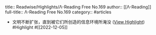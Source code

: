 title:: Readwise/Highlights/Λ-Reading Free No.169
author:: [[Λ-Reading]]
full-title:: Λ-Reading Free No.169
category:: #articles
- 文明不断扩张，直到被它们所创造的信息环境所淹没 ([View Highlight](https://read.readwise.io/read/01gkfzh3s1hm0jgp872n9xw7j6)) #Highlight #[[2022-12-05]]